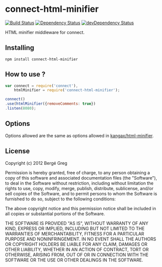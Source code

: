 # connect-html-minifier
[![Build Status](https://travis-ci.org/neoziro/connect-html-minifier.svg?branch=master)](https://travis-ci.org/neoziro/connect-html-minifier)
[![Dependency Status](https://david-dm.org/neoziro/connect-html-minifier.svg?theme=shields.io)](https://david-dm.org/neoziro/connect-html-minifier)
[![devDependency Status](https://david-dm.org/neoziro/connect-html-minifier/dev-status.svg?theme=shields.io)](https://david-dm.org/neoziro/connect-html-minifier#info=devDependencies)

HTML minifier middleware for connect.

## Installing

````
npm install connect-html-minifier
````

## How to use ?

````javascript
var connect = require('connect'),
    htmlMinifier = require('connect-html-minifier');

connect()
.use(htmlMinifier({removeComments: true})
.listen(8080);
````

## Options

Options allowed are the same as options allowed in [kangax/html-minifier](https://github.com/kangax/html-minifier/).

## License

Copyright (c) 2012 Bergé Greg

Permission is hereby granted, free of charge, to any person obtaining a copy of this software and associated documentation files (the "Software"), to deal in the Software without restriction, including without limitation the rights to use, copy, modify, merge, publish, distribute, sublicense, and/or sell copies of the Software, and to permit persons to whom the Software is furnished to do so, subject to the following conditions:

The above copyright notice and this permission notice shall be included in all copies or substantial portions of the Software.

THE SOFTWARE IS PROVIDED "AS IS", WITHOUT WARRANTY OF ANY KIND, EXPRESS OR IMPLIED, INCLUDING BUT NOT LIMITED TO THE WARRANTIES OF MERCHANTABILITY, FITNESS FOR A PARTICULAR PURPOSE AND NONINFRINGEMENT. IN NO EVENT SHALL THE AUTHORS OR COPYRIGHT HOLDERS BE LIABLE FOR ANY CLAIM, DAMAGES OR OTHER LIABILITY, WHETHER IN AN ACTION OF CONTRACT, TORT OR OTHERWISE, ARISING FROM, OUT OF OR IN CONNECTION WITH THE SOFTWARE OR THE USE OR OTHER DEALINGS IN THE SOFTWARE.
